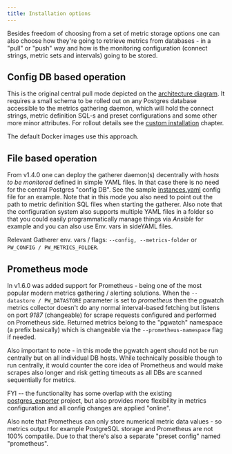 ```yaml
---
title: Installation options
---
```


Besides freedom of choosing from a set of metric storage options one can
also choose how they're going to retrieve metrics from databases - in a
"pull" or "push" way and how is the monitoring configuration
(connect strings, metric sets and intervals) going to be stored.

## Config DB based operation

This is the original central pull mode depicted on the
[architecture diagram](screenshots/pgwatch_architecture.png). 
It requires a small schema to be rolled out on any Postgres
database accessible to the metrics gathering daemon, which will hold the
connect strings, metric definition SQL-s and preset configurations and
some other more minor attributes. For rollout details see the
[custom installation](custom_installation.md) chapter.

The default Docker images use this approach.

## File based operation

From v1.4.0 one can deploy the gatherer daemon(s) decentrally with
*hosts to be monitored* defined in simple YAML files. In that case there
is no need for the central Postgres "config DB". See the sample
[instances.yaml](https://github.com/cybertec-postgresql/pgwatch/blob/master/src/sources/sample.sources.yaml)
config file for an example. Note that in this mode you also need to
point out the path to metric definition SQL files when starting the
gatherer. Also note that the configuration system also supports multiple
YAML files in a folder so that you could easily programmatically manage
things via *Ansible* for example and you can also use Env. vars in
sideYAML files.

Relevant Gatherer env. vars / flags: `--config, --metrics-folder` or
`PW_CONFIG / PW_METRICS_FOLDER`.

## Prometheus mode

In v1.6.0 was added support for Prometheus - being one of the most
popular modern metrics gathering / alerting solutions. When the
`--datastore / PW_DATASTORE` parameter is set to *prometheus* then the
pgwatch metrics collector doesn't do any normal interval-based
fetching but listens on port *9187* (changeable) for scrape requests
configured and performed on Prometheus side. Returned metrics belong to
the "pgwatch" namespace (a prefix basically) which is changeable via
the `--prometheus-namespace` flag if needed.

Also important to note - in this mode the pgwatch agent should not be
run centrally but on all individual DB hosts. While technically possible
though to run centrally, it would counter the core idea of Prometheus
and would make scrapes also longer and risk getting timeouts as all DBs
are scanned sequentially for metrics.

FYI -- the functionality has some overlap with the existing
[postgres_exporter](https://github.com/wrouesnel/postgres_exporter)
project, but also provides more flexibility in metrics configuration and
all config changes are applied "online".

Also note that Prometheus can only store numerical metric data values -
so metrics output for example PostgreSQL storage and Prometheus are not
100% compatile. Due to that there's also a separate "preset config"
named "prometheus".
